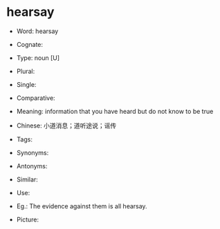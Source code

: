 # hearsay

- Word: hearsay
- Cognate: 

- Type: noun [U]
- Plural: 
- Single: 
- Comparative: 
- Meaning: information that you have heard but do not know to be true
- Chinese: 小道消息；道听途说；谣传
- Tags: 
- Synonyms: 
- Antonyms: 
- Similar: 
- Use: 
- Eg.: The evidence against them is all hearsay.
- Picture: 

